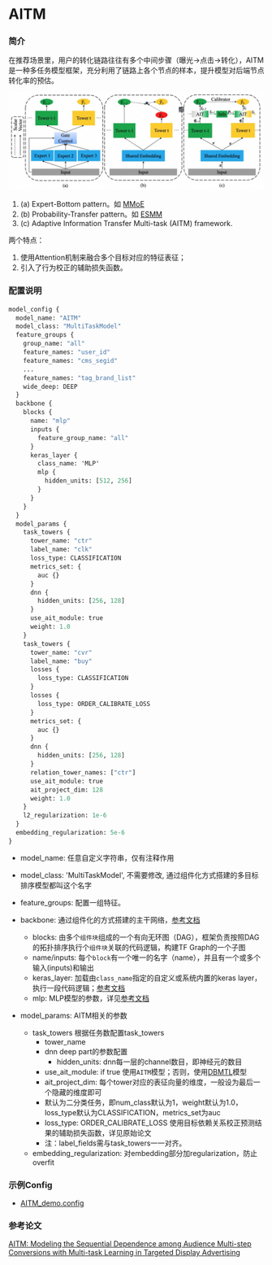 # AITM

### 简介

在推荐场景里，用户的转化链路往往有多个中间步骤（曝光->点击->转化），AITM是一种多任务模型框架，充分利用了链路上各个节点的样本，提升模型对后端节点转化率的预估。

![AITM](../../images/models/aitm.jpg)

1. (a) Expert-Bottom pattern。如 [MMoE](mmoe.md)
1. (b) Probability-Transfer pattern。如 [ESMM](esmm.md)
1. (c)  Adaptive Information Transfer Multi-task (AITM) framework.

两个特点：

1. 使用Attention机制来融合多个目标对应的特征表征；
1. 引入了行为校正的辅助损失函数。

### 配置说明

```protobuf
model_config {
  model_name: "AITM"
  model_class: "MultiTaskModel"
  feature_groups {
    group_name: "all"
    feature_names: "user_id"
    feature_names: "cms_segid"
    ...
    feature_names: "tag_brand_list"
    wide_deep: DEEP
  }
  backbone {
    blocks {
      name: "mlp"
      inputs {
        feature_group_name: "all"
      }
      keras_layer {
        class_name: 'MLP'
        mlp {
          hidden_units: [512, 256]
        }
      }
    }
  }
  model_params {
    task_towers {
      tower_name: "ctr"
      label_name: "clk"
      loss_type: CLASSIFICATION
      metrics_set: {
        auc {}
      }
      dnn {
        hidden_units: [256, 128]
      }
      use_ait_module: true
      weight: 1.0
    }
    task_towers {
      tower_name: "cvr"
      label_name: "buy"
      losses {
        loss_type: CLASSIFICATION
      }
      losses {
        loss_type: ORDER_CALIBRATE_LOSS
      }
      metrics_set: {
        auc {}
      }
      dnn {
        hidden_units: [256, 128]
      }
      relation_tower_names: ["ctr"]
      use_ait_module: true
      ait_project_dim: 128
      weight: 1.0
    }
    l2_regularization: 1e-6
  }
  embedding_regularization: 5e-6
}
```

- model_name: 任意自定义字符串，仅有注释作用

- model_class: 'MultiTaskModel', 不需要修改, 通过组件化方式搭建的多目标排序模型都叫这个名字

- feature_groups: 配置一组特征。

- backbone: 通过组件化的方式搭建的主干网络，[参考文档](../component/backbone.md)

  - blocks: 由多个`组件块`组成的一个有向无环图（DAG），框架负责按照DAG的拓扑排序执行个`组件块`关联的代码逻辑，构建TF Graph的一个子图
  - name/inputs: 每个`block`有一个唯一的名字（name），并且有一个或多个输入(inputs)和输出
  - keras_layer: 加载由`class_name`指定的自定义或系统内置的keras layer，执行一段代码逻辑；[参考文档](../component/backbone.md#keraslayer)
  - mlp: MLP模型的参数，详见[参考文档](../component/component.md#id1)

- model_params: AITM相关的参数

  - task_towers 根据任务数配置task_towers
    - tower_name
    - dnn deep part的参数配置
      - hidden_units: dnn每一层的channel数目，即神经元的数目
    - use_ait_module: if true 使用`AITM`模型；否则，使用[DBMTL](dbmtl.md)模型
    - ait_project_dim: 每个tower对应的表征向量的维度，一般设为最后一个隐藏的维度即可
    - 默认为二分类任务，即num_class默认为1，weight默认为1.0，loss_type默认为CLASSIFICATION，metrics_set为auc
    - loss_type: ORDER_CALIBRATE_LOSS 使用目标依赖关系校正预测结果的辅助损失函数，详见原始论文
    - 注：label_fields需与task_towers一一对齐。
  - embedding_regularization: 对embedding部分加regularization，防止overfit

### 示例Config

- [AITM_demo.config](https://github.com/alibaba/EasyRec/blob/master/samples/model_config/aitm_on_taobao.config)

### 参考论文

[AITM: Modeling the Sequential Dependence among Audience Multi-step Conversions with Multi-task Learning in Targeted Display Advertising](https://arxiv.org/pdf/2105.08489.pdf)
